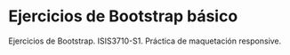 # Ejercicios de Bootstrap básico
Ejercicios de Bootstrap. ISIS3710-S1. Práctica de maquetación responsive.
